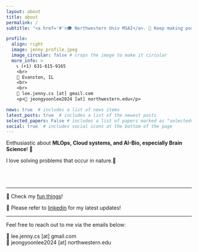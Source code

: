 ```yaml
---
layout: about
title: about
permalink: /
subtitle: "<a href='#'>🎓 Northwestern Univ MSAI</a>. 🔄 Keep making positive loop <br>"

profile:
  align: right
  image: jenny_profile.jpeg
  image_circular: false # crops the image to make it circular
  more_info: >
    📞 (+1) 631-615-9165
    <br>
    📍 Evanston, IL
    <br>
    <br>
    📧 lee.jenny.cs [at] gmail.com
    <p>📧 jeongyoonlee2024 [at] northwestern.edu</p>

news: true  # includes a list of news items
latest_posts: true  # includes a list of the newest posts
selected_papers: False # includes a list of papers marked as "selected={true}"
social: true  # includes social icons at the bottom of the page
---
```


Enthusiastic about **MLOps, Cloud systems, and AI-Bio, especially Brain Science**! 🧠


I love solving problems that occur in nature.🌱
<br><br><br><br>

<hr>

👀 Check my [fun things](https://jeongyoon-l.github.io/fun/)!

🔗 Please refer to [linkedin](https://www.linkedin.com/in/jeongyoon-lee-2a3b47160/) for my latest updates!

<hr>


Feel free to reach out to me via the emails below:
    
📧 lee.jenny.cs [at] gmail.com  
📧 jeongyoonlee2024 [at] northwestern.edu

<!-- ---
layout: about
title: about
permalink: /
subtitle: <a href='#'>Northwestern Univ MSAI</a>. "Keep making positive loop"

profile:
  align: right
  image: jenny_profile.jpeg
  image_circular: false # crops the image to make it circular
  more_info: >
    <p>(+1) 631-615-9165</p>
    <br>
    <p>Evanston, IL </p>
    <br>
    <br>
    <p>lee.jenny.cs [at] gmail.com</p>
    <p>jeongyoonlee2024 [at] northwestern.edu</p>

news: true  # includes a list of news items
latest_posts: true  # includes a list of the newest posts
selected_papers: False # includes a list of papers marked as "selected={true}"
social: true  # includes social icons at the bottom of the page
---

Hi! This is JeongYoon Lee (Jenny Lee), studying Artificial Intelligence at Northwestern University.


My main intrest is **MLOps, Cloud system and AI-Bio especially Brain Science**!
 
  Check my [fun things](https://jeongyoon-l.github.io/fun/)!

  Please refer to [linkedin](https://www.linkedin.com/in/jeongyoon-lee-2a3b47160/) for my latest update!




  Feel free to reach out to me in these emails below.
    
   lee.jenny.cs [at] gmail.com  
   jeongyoonlee2024 [at] northwestern.edu
  
 -->
